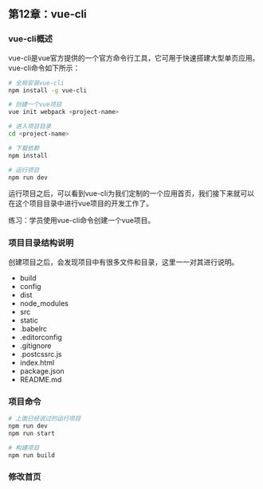 ## 第12章：vue-cli

### vue-cli概述

vue-cli是vue官方提供的一个官方命令行工具，它可用于快速搭建大型单页应用。vue-cli命令如下所示：

``` bash
# 全局安装vue-cli
npm install -g vue-cli

# 创建一个vue项目
vue init webpack <project-name>

# 进入项目目录
cd <project-name>

# 下载依赖
npm install

# 运行项目
npm run dev
```

运行项目之后，可以看到vue-cli为我们定制的一个应用首页，我们接下来就可以在这个项目目录中进行vue项目的开发工作了。

练习：学员使用vue-cli命令创建一个vue项目。

### 项目目录结构说明

创建项目之后，会发现项目中有很多文件和目录，这里一一对其进行说明。

* build
* config
* dist
* node_modules
* src
* static
* .babelrc
* .editorconfig
* .gitignore
* .postcssrc.js
* index.html
* package.json
* README.md


### 项目命令

``` bash
# 上面已经说过的运行项目
npm run dev
npm run start

# 构建项目
npm run build
```

### 修改首页







